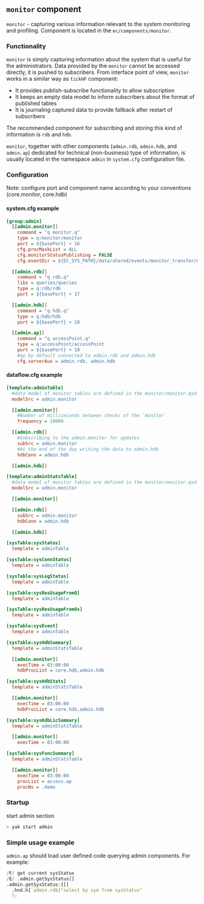 ## **`monitor` component**
`monitor` - capturing various information relevant to the system monitoring and profiling.
Component is located in the `ec/components/monitor`.

### Functionality
`monitor` is simply capturing information about the system that is useful for the
administrators. Data provided by the `monitor` cannot be accessed directly, it is pushed to
subscribers. From interface point of view, `monitor` works in a similar way as `tickHF` component:

- It provides publish-subscribe functionality to allow subscription
- It keeps an empty data model to inform subscribers about the format of published tables
- It is journaling captured data to provide fallback after restart of subscribers

The recommended component for subscribing and storing this kind of information is `rdb` and `hdb`.

`monitor`, together with other components (`admin.rdb`, `admin.hdb`, and `admin.ap`)
dedicated for technical (non-business) type of information, is usually located in the namespace
`admin` in `system.cfg` configuration file.

### Configuration
Note: configure port and component name according to your conventions (core.monitor, core.hdb)

#### system.cfg example
```cfg
[group:admin]
  [[admin.monitor]]
    command = "q monitor.q"
    type = q:monitor/monitor
    port = ${basePort} + 16
    cfg.procMaskList = ALL
    cfg.monitorStatusPublishing = FALSE
    cfg.eventDir = ${EC_SYS_PATH}/data/shared/events/monitor_transfer/events/

  [[admin.rdb]]
    command = "q rdb.q"
    libs = queries/queries
    type = q:rdb/rdb
    port = ${basePort} + 17

  [[admin.hdb]]
    command = "q hdb.q"
    type = q:hdb/hdb
    port = ${basePort} + 18

  [[admin.ap]]                         
    command = "q accessPoint.q"         
    type = q:accessPoint/accessPoint    
    port = ${basePort} + 19
    #ap by default connected to admin.rdb and admin.hdb
    cfg.serverAux = admin.rdb, admin.hdb
```


#### dataflow.cfg example

```cfg
[template:adminTable]
  #data model of monitor tables are defined in the monitor/monitor.qsd
  modelSrc = admin.monitor

  [[admin.monitor]]
    #Number of milliseconds between checks of the `monitor`
    frequency = 10000

  [[admin.rdb]]
    #Subscribing to the admin.monitor for updates
    subSrc = admin.monitor
    #At the end of the day writing the data to admin.hdb
    hdbConn = admin.hdb

  [[admin.hdb]]

[template:adminStatsTable]
  #data model of monitor tables are defined in the monitor/monitor.qsd
  modelSrc = admin.monitor

  [[admin.monitor]]

  [[admin.rdb]]
    subSrc = admin.monitor
    hdbConn = admin.hdb

  [[admin.hdb]]

[sysTable:sysStatus]
  template = adminTable

[sysTable:sysConnStatus]
  template = adminTable

[sysTable:sysLogStatus]
  template = adminTable

[sysTable:sysResUsageFromQ]
  template = adminTable

[sysTable:sysResUsageFromOs]
  template = adminTable

[sysTable:sysEvent]
  template = adminTable

[sysTable:sysHdbSummary]
  template = adminStatsTable

  [[admin.monitor]]
    execTime = 03:00:00
    hdbProcList = core.hdb,admin.hdb

[sysTable:sysHdbStats]
  template = adminStatsTable

  [[admin.monitor]]
    execTime = 03:00:00
    hdbProcList = core.hdb,admin.hdb

[sysTable:sysKdbLicSummary]
  template = adminStatsTable

  [[admin.monitor]]
    execTime = 03:00:00

[sysTable:sysFuncSummary]
  template = adminStatsTable

  [[admin.monitor]]
    execTime = 03:00:00
    procList = access.ap
    procNs = .demo
```

### Startup
start admin section
```bash
> yak start admin
```


### Simple usage example

`admin.ap` should load user defined code querying admin components. For example:

```q
/F/ get current sysStatus
/E/ .admin.getSysStatus[]
.admin.getSysStatus:{[]
  .hnd.h[`admin.rdb]"select by sym from sysStatus"
  };
```
